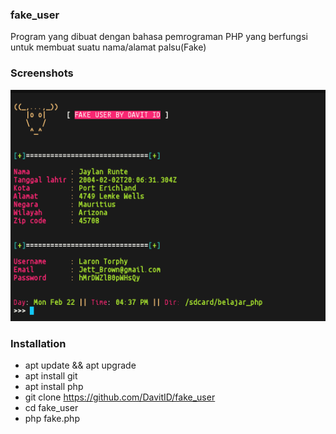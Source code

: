 ### fake_user
Program yang dibuat dengan bahasa pemrograman PHP yang berfungsi untuk membuat suatu nama/alamat palsu(Fake)

### Screenshots
<img src="demo.png">

### Installation
- apt update && apt upgrade
- apt install git
- apt install php
- git clone https://github.com/DavitID/fake_user
- cd fake_user
- php fake.php
